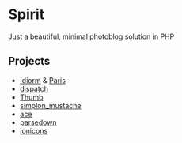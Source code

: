 # Spirit
Just a beautiful, minimal photoblog solution in PHP

## Projects
* [Idiorm](https://github.com/j4mie/idiorm) & [Paris](https://github.com/j4mie/paris)
* [dispatch](https://github.com/badphp/dispatch)
* [Thumb](https://github.com/jamiebicknell/Thumb)
* [simplon_mustache](https://github.com/fightbulc/simplon_mustache)
* [ace](https://github.com/ajaxorg/ace)
* [parsedown](https://github.com/erusev/parsedown)
* [ionicons](https://github.com/driftyco/ionicons)
